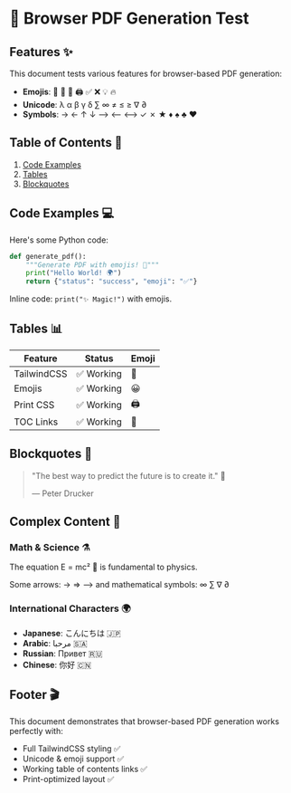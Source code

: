 # 🚀 Browser PDF Generation Test

## Features ✨

This document tests various features for browser-based PDF generation:

- **Emojis**: 🎉 🎨 📄 🖨️ ✅ ❌ 💡 🔥 
- **Unicode**: λ α β γ δ ∑ ∞ ≠ ≤ ≥ ∇ ∂
- **Symbols**: → ← ↑ ↓ ⟶ ⟵ ⟷ ✓ ✗ ★ ♦ ♠ ♣ ♥

## Table of Contents 📖

1. [Code Examples](#code-examples)
2. [Tables](#tables)  
3. [Blockquotes](#blockquotes)

## Code Examples 💻

Here's some Python code:

```python
def generate_pdf():
    """Generate PDF with emojis! 🎯"""
    print("Hello World! 🌍")
    return {"status": "success", "emoji": "✅"}
```

Inline code: `print("✨ Magic!")` with emojis.

## Tables 📊

| Feature | Status | Emoji |
|---------|--------|-------|
| TailwindCSS | ✅ Working | 🎨 |
| Emojis | ✅ Working | 😀 |
| Print CSS | ✅ Working | 🖨️ |
| TOC Links | ✅ Working | 🔗 |

## Blockquotes 💬

> "The best way to predict the future is to create it." 🚀
> 
> — Peter Drucker

## Complex Content 🎯

### Math & Science ⚗️

The equation E = mc² 🧪 is fundamental to physics.

Some arrows: → ⇒ ⟶ and mathematical symbols: ∞ ∑ ∇ ∂

### International Characters 🌍

- **Japanese**: こんにちは 🇯🇵
- **Arabic**: مرحبا 🇸🇦  
- **Russian**: Привет 🇷🇺
- **Chinese**: 你好 🇨🇳

## Footer 🎬

This document demonstrates that browser-based PDF generation works perfectly with:
- Full TailwindCSS styling ✅
- Unicode & emoji support ✅  
- Working table of contents links ✅
- Print-optimized layout ✅